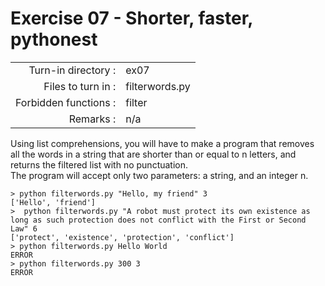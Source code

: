 # Exercise 07 - Shorter, faster, pythonest

|                         |                    |
| -----------------------:| ------------------ |
|   Turn-in directory :   |  ex07              |
|   Files to turn in :    |  filterwords.py    |
|   Forbidden functions : |  filter            |
|   Remarks :             |  n/a               |

Using list comprehensions, you will have to make a program that removes all the words in a string that are shorter than or equal to n letters, and returns the filtered list with no punctuation.  
The program will accept only two parameters: a string, and an integer n.

```console
> python filterwords.py "Hello, my friend" 3
['Hello', 'friend']
>  python filterwords.py "A robot must protect its own existence as long as such protection does not conflict with the First or Second Law" 6
['protect', 'existence', 'protection', 'conflict']
> python filterwords.py Hello World
ERROR
> python filterwords.py 300 3
ERROR
```
